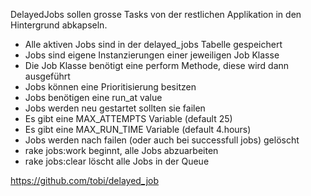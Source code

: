 DelayedJobs sollen grosse Tasks von der restlichen Applikation in den Hintergrund abkapseln.

* Alle aktiven Jobs sind in der delayed_jobs Tabelle gespeichert
* Jobs sind eigene Instanzierungen einer jeweiligen Job Klasse
* Die Job Klasse benötigt eine perform Methode, diese wird dann ausgeführt
* Jobs können eine Prioritisierung besitzen
* Jobs benötigen eine run_at value 
* Jobs werden neu gestartet sollten sie failen
* Es gibt eine MAX_ATTEMPTS Variable (default 25)
* Es gibt eine MAX_RUN_TIME Variable (default 4.hours)
* Jobs werden nach failen (oder auch bei successfull jobs) gelöscht
* rake jobs:work beginnt, alle Jobs abzuarbeiten
* rake jobs:clear löscht alle Jobs in der Queue

https://github.com/tobi/delayed_job